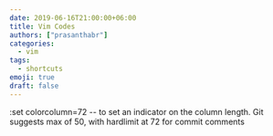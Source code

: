```yaml
---
date: 2019-06-16T21:00:00+06:00
title: Vim Codes
authors: ["prasanthabr"]
categories:
  - vim
tags:
  - shortcuts
emoji: true
draft: false
---
```

:set colorcolumn=72 -- to set an indicator on the column length. Git suggests max of 50, with hardlimit at 72 for commit comments